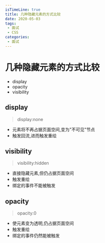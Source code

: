 ```yaml
---
isTimeLine: true
title: 几种隐藏元素的方式比较
date: 2020-05-03
tags:
 - 面试
 - CSS
categories:
 - 面试
---
```

# 几种隐藏元素的方式比较
* display
* opacity
* visibility

## display
>display:none

* 元素将不再占据页面空间,变为"不可见"节点
* 触发回流,进而触发重绘

## visibility
>visibility:hidden

* 直接隐藏元素,但仍占据页面空间
* 触发重绘
* 绑定的事件不能被触发

## opacity
>opacity:0

* 使元素变为透明,仍占据页面空间
* 触发重绘
* 绑定的事件仍然能被触发

<comment/>
<tongji/>